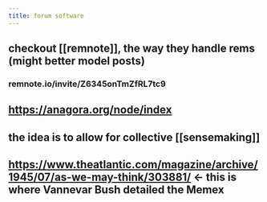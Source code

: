 ```yaml
---
title: forum software
---
```


## checkout [[remnote]], the way they handle rems (might better model posts)
### remnote.io/invite/Z6345onTmZfRL7tc9
## https://anagora.org/node/index
## the idea is to allow for collective [[sensemaking]]
## https://www.theatlantic.com/magazine/archive/1945/07/as-we-may-think/303881/ <- this is where Vannevar Bush detailed the Memex
##
